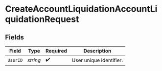 # CreateAccountLiquidationAccountLiquidationRequest


## Fields

| Field                   | Type                    | Required                | Description             |
| ----------------------- | ----------------------- | ----------------------- | ----------------------- |
| `UserID`                | *string*                | :heavy_check_mark:      | User unique identifier. |
